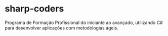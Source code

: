 # sharp-coders
Programa de Formação Profissional do iniciante ao avançado, utilizando C# para desenvolver aplicações com metodologias ágeis. 
